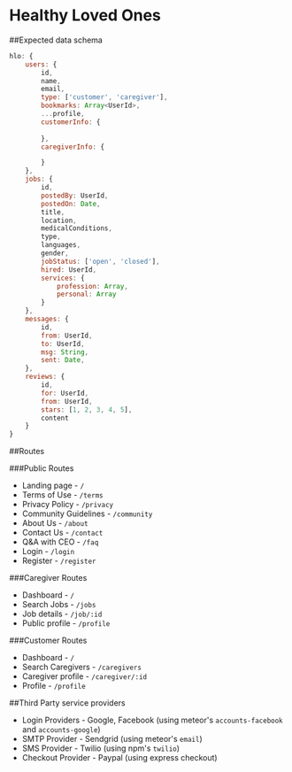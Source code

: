 Healthy Loved Ones
===================
##Expected data schema

```javascript
hlo: {
    users: {
        id,
        name,
        email,
        type: ['customer', 'caregiver'],
        bookmarks: Array<UserId>,
        ...profile,
        customerInfo: {
            
        },
        caregiverInfo: {

        }
    },
    jobs: {
        id,
        postedBy: UserId,
        postedOn: Date,
        title,
        location,
        medicalConditions,
        type,
        languages,
        gender,
        jobStatus: ['open', 'closed'],
        hired: UserId,
        services: {
            profession: Array,
            personal: Array
        }
    },
    messages: {
        id,
        from: UserId,
        to: UserId,
        msg: String,
        sent: Date,
    },
    reviews: {
        id,
        for: UserId,
        from: UserId,
        stars: [1, 2, 3, 4, 5],
        content
    }
}
```

##Routes

###Public Routes

* Landing page - `/`
* Terms of Use - `/terms`
* Privacy Policy - `/privacy`
* Community Guidelines - `/community`
* About Us - `/about`
* Contact Us - `/contact`
* Q&A with CEO - `/faq`
* Login - `/login`
* Register - `/register`

###Caregiver Routes

* Dashboard - `/`
* Search Jobs - `/jobs`
* Job details - `/job/:id`
* Public profile - `/profile`

###Customer Routes

* Dashboard - `/`
* Search Caregivers - `/caregivers`
* Caregiver profile - `/caregiver/:id`
* Profile - `/profile`

##Third Party service providers

* Login Providers - Google, Facebook (using meteor's `accounts-facebook` and `accounts-google`)
* SMTP Provider - Sendgrid (using meteor's `email`)
* SMS Provider - Twilio (using npm's `twilio`)
* Checkout Provider - Paypal (using express checkout)